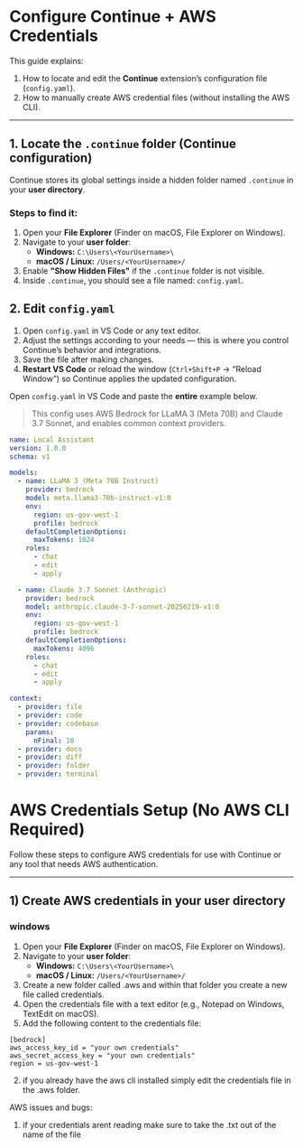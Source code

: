 # Configure Continue + AWS Credentials

This guide explains:
1. How to locate and edit the **Continue** extension’s configuration file (`config.yaml`).
2. How to manually create AWS credential files (without installing the AWS CLI).

---

## 1. Locate the `.continue` folder (Continue configuration)

Continue stores its global settings inside a hidden folder named `.continue` in your **user directory**.

### Steps to find it:
1. Open your **File Explorer** (Finder on macOS, File Explorer on Windows).
2. Navigate to your **user folder**:
   - **Windows:** `C:\Users\<YourUsername>\`
   - **macOS / Linux:** `/Users/<YourUsername>/`
3. Enable **"Show Hidden Files"** if the `.continue` folder is not visible.
4. Inside `.continue`, you should see a file named: `config.yaml`.

## 2. Edit `config.yaml`

1. Open `config.yaml` in VS Code or any text editor.
2. Adjust the settings according to your needs — this is where you control Continue’s behavior and integrations.
3. Save the file after making changes.
4. **Restart VS Code** or reload the window (`Ctrl+Shift+P` → “Reload Window”) so Continue applies the updated configuration.


Open `config.yaml` in VS Code and paste the **entire** example below.

> This config uses AWS Bedrock for LLaMA 3 (Meta 70B) and Claude 3.7 Sonnet, and enables common context providers.

```yaml
name: Local Assistant
version: 1.0.0
schema: v1

models:
  - name: LLaMA 3 (Meta 70B Instruct)
    provider: bedrock
    model: meta.llama3-70b-instruct-v1:0
    env:
      region: us-gov-west-1
      profile: bedrock
    defaultCompletionOptions:
      maxTokens: 1024
    roles:
      - chat
      - edit
      - apply

  - name: Claude 3.7 Sonnet (Anthropic)
    provider: bedrock
    model: anthropic.claude-3-7-sonnet-20250219-v1:0
    env:
      region: us-gov-west-1
      profile: bedrock
    defaultCompletionOptions:
      maxTokens: 4096
    roles:
      - chat
      - edit
      - apply

context:
  - provider: file
  - provider: code
  - provider: codebase
    params:
      nFinal: 10
  - provider: docs
  - provider: diff
  - provider: folder
  - provider: terminal
```




# AWS Credentials Setup (No AWS CLI Required)

Follow these steps to configure AWS credentials for use with Continue or any tool that needs AWS authentication.

---

## 1) Create AWS credentials in your user directory

### windows
1. Open your **File Explorer** (Finder on macOS, File Explorer on Windows).
2. Navigate to your **user folder**:
   - **Windows:** `C:\Users\<YourUsername>\`
   - **macOS / Linux:** `/Users/<YourUsername>/`
3. Create a new folder called .aws and within that folder you create a new file called credentials.
4. Open the credentials file with a text editor (e.g., Notepad on Windows, TextEdit on macOS).
5. Add the following content to the credentials file:
```
[bedrock]
aws_access_key_id = "your own credentials"
aws_secret_access_key = "your own credentials"
region = us-gov-west-1
```


2) if you already have the aws cli installed simply edit the credentials file in the .aws folder.


AWS issues and bugs:

1) if your credentials arent reading make sure to take the .txt out of the name of the  file 
